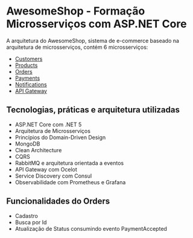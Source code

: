 # AwesomeShop - Formação Microsserviços com ASP.NET Core

A arquitetura do AwesomeShop, sistema de e-commerce baseado na arquitetura de microsserviços, contém 6 microsserviços:
- [Customers](https://github.com/luisdeol/AwesomeShop.Services.Customers)
- [Products](https://github.com/luisdeol/AwesomeShop.Services.Products)
- [Orders](https://github.com/luisdeol/AwesomeShop.Services.Orders)
- [Payments](https://github.com/luisdeol/AwesomeShop.Services.Payments)
- [Notifications](https://github.com/luisdeol/AwesomeShop.Services.Notifications)
- [API Gateway](https://github.com/luisdeol/AwesomeShop.Services.ApiGateway)

## Tecnologias, práticas e arquitetura utilizadas
- ASP.NET Core com .NET 5
- Arquitetura de Microsserviços
- Princípios do Domain-Driven Design
- MongoDB
- Clean Architecture
- CQRS
- RabbitMQ e arquitetura orientada a eventos
- API Gateway com Ocelot 
- Service Discovery com Consul
- Observabilidade com Prometheus e Grafana

## Funcionalidades do Orders
- Cadastro
- Busca por Id
- Atualização de Status consumindo evento PaymentAccepted
